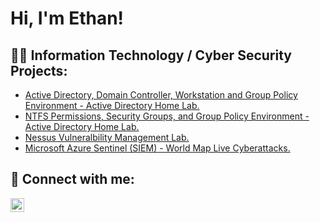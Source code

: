 <h1>Hi, I'm Ethan! </h1>

## 👨‍💻 Information Technology / Cyber Security Projects:

  - [Active Directory, Domain Controller, Workstation and Group Policy Environment - Active Directory Home Lab.](https://github.com/her-e/Active-Directory)
  - [NTFS Permissions, Security Groups, and Group Policy Environment - Active Directory Home Lab.](https://github.com/her-e/NTFS-Permission-Lab)
  - [Nessus Vulneralbility Management Lab.](https://github.com/her-e/VulnerabilityManagement-Nessus-Lab)
  - [Microsoft Azure Sentinel (SIEM) - World Map Live Cyberattacks.](https://github.com/her-e/SIEM_Microsoft_Sentinel_Lab)


## 🤳 Connect with me:

[<img align="left" alt="EthanHer | LinkedIn" width="22px" src="https://cdn.jsdelivr.net/npm/simple-icons@v3/icons/linkedin.svg" />][linkedin]



[linkedin]: https://linkedin.com/in/ethan-her-b8a3a61aa

